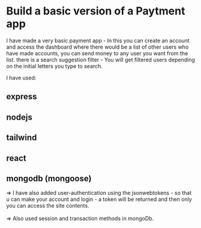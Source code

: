 
# Build a basic version of a Paytment app

I have made a very basic payment app - In this you can create an account and access the dashboard where there would be a list of other users who have made accounts, you can send money to any user you want from the list. there is a search suggestion filter - You will get filtered users depending on the initial letters you type to search.

I have used: 
## express 
## nodejs 
## tailwind 
## react 
## mongodb (mongoose) 

=> I have also added user-authentication using the jsonwebtokens - so that u can make your account and login - a token will be returned and then only you can access the site contents.
 <br><br> => Also used session and transaction methods in mongoDb.
